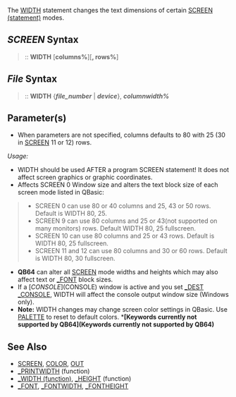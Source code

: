 The [WIDTH](WIDTH) statement changes the text dimensions of certain [SCREEN (statement)](SCREEN (statement)) modes.


##  *SCREEN* Syntax 

> :: **WIDTH** [**columns%**][**, rows%**]

##  *File* Syntax 

> :: **WIDTH** {***file_number*** | ***device***}, ***columnwidth%***


## Parameter(s)

* When parameters are not specified, columns defaults to 80 with 25 (30 in [SCREEN](SCREEN) 11 or 12) rows. 


*Usage:*
* WIDTH should be used AFTER a program SCREEN statement! It does not affect screen graphics or graphic coordinates.
* Affects SCREEN 0 Window size and alters the text block size of each screen mode listed in QBasic:
> * SCREEN 0 can use 80 or 40 columns and 25, 43 or 50 rows. Default is WIDTH 80, 25. 
> * SCREEN 9 can use 80 columns and 25 or 43(not supported on many monitors) rows. Default WIDTH 80, 25 fullscreen. 
> * SCREEN 10 can use 80 columns and 25 or 43 rows. Default is WIDTH 80, 25 fullscreen.
> * SCREEN 11 and 12 can use 80 columns and 30 or 60 rows. Default is WIDTH 80, 30 fullscreen.
* **QB64** can alter all [SCREEN](SCREEN) mode widths and heights which may also affect text or [_FONT](_FONT) block sizes.
* If a [$CONSOLE]($CONSOLE) window is active and you set [_DEST](_DEST) [_CONSOLE](_CONSOLE), WIDTH will affect the console output window size (Windows only).
* **Note:** WIDTH changes may change screen color settings in QBasic. Use [PALETTE](PALETTE) to reset to default colors.
***[Keywords currently not supported by QB64](Keywords currently not supported by QB64)**


## See Also

* [SCREEN](SCREEN), [COLOR](COLOR), [OUT](OUT)
* [_PRINTWIDTH](_PRINTWIDTH) (function)
* [_WIDTH (function)](_WIDTH (function)), [_HEIGHT](_HEIGHT) (function)
* [_FONT](_FONT), [_FONTWIDTH](_FONTWIDTH), [_FONTHEIGHT](_FONTHEIGHT)




